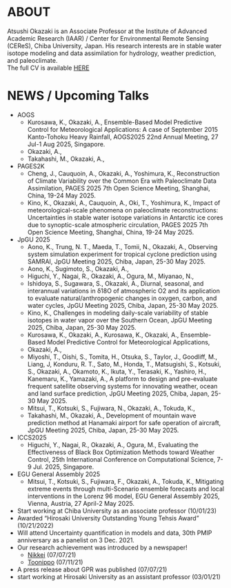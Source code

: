 # ABOUT
Atsushi Okazaki is an Associate Professor at the Institute of Advanced Academic Research (IAAR) / Center for Environmental Remote Sensing (CEReS), Chiba University, Japan.
His research interests are in stable water isotope modeling and data assimilation for hydrology, weather prediction, and paleoclimate.  
The full CV is available [HERE](https://ats-okazaki.github.io/cv)

# NEWS / Upcoming Talks
- AOGS
  - Kurosawa, K., Okazaki, A., Ensemble-Based Model Predictive Control for Meteorological Applications: A case of September 2015 Kanto-Tohoku Heavy Rainfall, AOGS2025 22nd Annual Meeting, 27 Jul-1 Aug 2025, Singapore.
  - Okazaki, A., 
  - Takahashi, M., Okazaki, A.,
- PAGES2K
  - Cheng, J., Cauquoin, A., Okazaki, A., Yoshimura, K., Reconstruction of Climate Variability over the Common Era with Paleoclimate Data Assimilation, PAGES 2025 7th Open Science Meeting, Shanghai, China, 19-24 May 2025.
  - Kino, K., Okazaki, A., Cauquoin, A., Oki, T., Yoshimura, K., Impact of meteorological-scale phenomena on paleoclimate reconstructions: Uncertainties in stable water isotope variations in Antarctic ice cores due to synoptic-scale atmospheric circulation, PAGES 2025 7th Open Science Meeting, Shanghai, China, 19-24 May 2025.
- JpGU 2025
  - Aono, K., Trung, N. T., Maeda, T., Tomii, N., Okazaki, A., Observing system simulation experiment for tropical cyclone prediction using SAMRAI, JpGU Meeting 2025, Chiba, Japan, 25-30 May 2025.
  - Aono, K., Sugimoto, S., Okazaki, A., 
  - Higuchi, Y., Nagai, R., Okazaki, A., Ogura, M., Miyanao, N., 
  - Ishidoya, S., Sugawara, S., Okazaki, A., Diurnal, seasonal, and interannual variations in δ18O of atmospheric O2 and its application to evaluate natural/anthropogenic changes in oxygen, carbon, and water cycles, JpGU Meeting 2025, Chiba, Japan, 25-30 May 2025.
  - Kino, K., Challenges in modeling daily-scale variability of stable isotopes in water vapor over the Southern Ocean, JpGU Meeting 2025, Chiba, Japan, 25-30 May 2025.
  - Kurosawa, K., Okazaki, A., Kurosawa, K., Okazaki, A., Ensemble-Based Model Predictive Control for Meteorological Applications, 
  - Okazaki, A.,
  - Miyoshi, T., Oishi, S., Tomita, H., Otsuka, S., Taylor, J., Goodliff, M., Liang, J, Konduru, R. T., Sato, M., Honda, T., Matsugishi, S., Kotsuki, S., Okazaki, A., Okamoto, K., Ikuta, Y., Terasaki, K., Yashiro, H., Kanemaru, K., Yamazaki, A., A platform to design and pre-evaluate frequent satellite observing systems for innovating weather, ocean and land surface prediction, JpGU Meeting 2025, Chiba, Japan, 25-30 May 2025.
  - Mitsui, T., Kotsuki, S., Fujiwara, N., Okazaki, A., Tokuda, K., 
  - Takahashi, M., Okazaki, A., Development of mountain wave prediction method at Hanamaki airport for safe operation of aircraft, JpGU Meeting 2025, Chiba, Japan, 25-30 May 2025.
- ICCS2025
  - Higuchi, Y., Nagai, R., Okazaki, A., Ogura, M., Evaluating the Effectiveness of Black Box Optimization Methods toward Weather Control, 25th International Conference on Computational Science, 7-9 Jul. 2025, Singapore.
- EGU General Assembly 2025
  - Mitsui, T., Kotsuki, S., Fujiwara, F., Okazaki, A., Tokuda, K., Mitigating extreme events through multi-Scenario ensemble forecasts and local interventions in the Lorenz 96 model, EGU General Assembly 2025, Vienna, Austria, 27 April-2 May 2025.
- Start working at Chiba University as an associate professor (10/01/23)
- Awarded “Hirosaki University Outstanding Young Tehsis Award” (10/21/2022)
- Will attend Uncertainty quantification in models and data, 30th PMIP anniversary as a panelist on 3 Dec. 2021.
- Our research achievement was introduced by a newspaper!
  - [Nikkei](https://www.nikkei.com/article/DGXLRSP614134_X00C21A7000000/) (07/07/21)
  - [Toonippo](https://www.toonippo.co.jp/articles/-/585435) (07/11/21)
- A press release about GPR was published (07/07/21)
- start working at Hirosaki University as an assistant professor (03/01/21)
